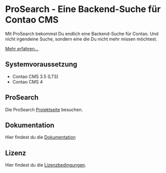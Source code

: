 ProSearch - Eine Backend-Suche für Contao CMS
======================

Mit ProSearch bekommst Du endlich eine Backend-Suche für Contao.
Und nicht irgendeine Suche, sondern eine die Du nicht mehr missen möchtest.

[Mehr erfahren…][1]

Systemvoraussetzung
-------------------

 * Contao CMS 3.5 (LTS)
 * Contao CMS 4


ProSearch
-------------------
Die ProSearch [Projektseite][1] besuchen.

Dokumentation
-------------------
Hier findest du die [Dokumentation][2]

Lizenz
-------------------

Hier findest du die [Lizenzbedingungen][3].

[1]: http://backend-suche-contao.alexandernaumov.de
[2]: http://backend-suche-contao.alexandernaumov.de/fuer-redakteure.html
[3]: http://backend-suche-contao.alexandernaumov.de/lizenzvereinbarung.html